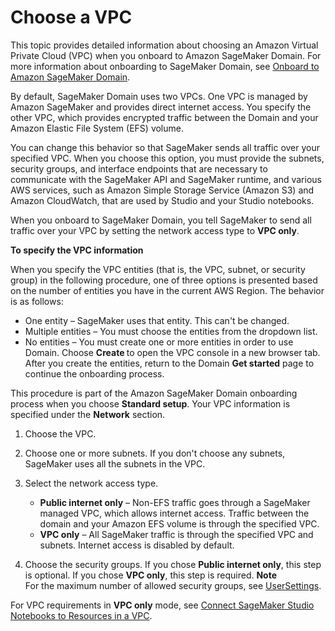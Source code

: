 # Choose a VPC<a name="onboard-vpc"></a>

This topic provides detailed information about choosing an Amazon Virtual Private Cloud \(VPC\) when you onboard to Amazon SageMaker Domain\. For more information about onboarding to SageMaker Domain, see [Onboard to Amazon SageMaker Domain](gs-studio-onboard.md)\.

By default, SageMaker Domain uses two VPCs\. One VPC is managed by Amazon SageMaker and provides direct internet access\. You specify the other VPC, which provides encrypted traffic between the Domain and your Amazon Elastic File System \(EFS\) volume\.

You can change this behavior so that SageMaker sends all traffic over your specified VPC\. When you choose this option, you must provide the subnets, security groups, and interface endpoints that are necessary to communicate with the SageMaker API and SageMaker runtime, and various AWS services, such as Amazon Simple Storage Service \(Amazon S3\) and Amazon CloudWatch, that are used by Studio and your Studio notebooks\.

When you onboard to SageMaker Domain, you tell SageMaker to send all traffic over your VPC by setting the network access type to **VPC only**\.

**To specify the VPC information**

When you specify the VPC entities \(that is, the VPC, subnet, or security group\) in the following procedure, one of three options is presented based on the number of entities you have in the current AWS Region\. The behavior is as follows:
+ One entity – SageMaker uses that entity\. This can't be changed\.
+ Multiple entities – You must choose the entities from the dropdown list\.
+ No entities – You must create one or more entities in order to use Domain\. Choose **Create <entity>** to open the VPC console in a new browser tab\. After you create the entities, return to the Domain **Get started** page to continue the onboarding process\.

This procedure is part of the Amazon SageMaker Domain onboarding process when you choose **Standard setup**\. Your VPC information is specified under the **Network** section\.

1. Choose the VPC\.

1. Choose one or more subnets\. If you don't choose any subnets, SageMaker uses all the subnets in the VPC\.

1. Select the network access type\.
   + **Public internet only** – Non\-EFS traffic goes through a SageMaker managed VPC, which allows internet access\. Traffic between the domain and your Amazon EFS volume is through the specified VPC\.
   + **VPC only** – All SageMaker traffic is through the specified VPC and subnets\. Internet access is disabled by default\.

1. Choose the security groups\. If you chose **Public internet only**, this step is optional\. If you chose **VPC only**, this step is required\.
**Note**  
For the maximum number of allowed security groups, see [UserSettings](https://docs.aws.amazon.com/sagemaker/latest/APIReference/API_UserSettings.html)\.

For VPC requirements in **VPC only** mode, see [Connect SageMaker Studio Notebooks to Resources in a VPC](studio-notebooks-and-internet-access.md)\.